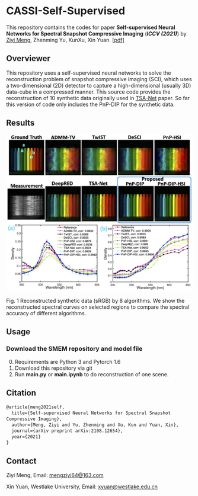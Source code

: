 # CASSI-Self-Supervised
This repository contains the codes for paper **Self-supervised Neural Networks for Spectral Snapshot Compressive Imaging** (***ICCV (2021)***) by [Ziyi Meng](https://github.com/mengziyi64), Zhenming Yu, KunXu, Xin Yuan.
[[pdf]](https://arxiv.org/pdf/2108.12654.pdf)

## Overviewer
This repository uses a self-supervised neural networks to solve the reconstruction problem of snapshot compressive imaging (SCI), which uses a two-dimensional (2D) detector to capture a high-dimensional (usually 3D) data-cube in a compressed manner. This source code provides the reconstruction of 10 synthetic data originally used in [TSA-Net](https://github.com/mengziyi64/TSA-Net) paper. So far this version of code only includes the PnP-DIP for the synthetic data.

## Results
<p align="center">
<img src="Data/Image/Fig1.png" width="600">
</p>
Fig. 1 Reconstructed synthetic data (sRGB) by 8 algorithms. We show the reconstructed spectral curves on selected regions to compare the spectral accuracy of different algorithms.

## Usage
### Download the SMEM repository and model file
0. Requirements are Python 3 and Pytorch 1.6 
1. Download this repository via git
2. Run **main.py** or **main.ipynb** to do reconstruction of one scene.

## Citation
```
@article{meng2021self,
  title={Self-supervised Neural Networks for Spectral Snapshot Compressive Imaging},
  author={Meng, Ziyi and Yu, Zhenming and Xu, Kun and Yuan, Xin},
  journal={arXiv preprint arXiv:2108.12654},
  year={2021}
}
```
## Contact
Ziyi Meng, Email: mengziyi64@163.com

Xin Yuan, Westlake University, Email: xyuan@westlake.edu.cn
